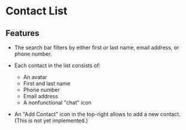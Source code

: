 # Contact List

## Features

- The search bar filters by either first or last name, email address, or phone number.

* Each contact in the list consists of:
  - An avatar
  - First and last name
  - Phone number
  - Email address
  - A nonfunctional "chat" icon

* An "Add Contact" icon in the top-right allows to add a new contact. (This is not yet implemented.)
  
